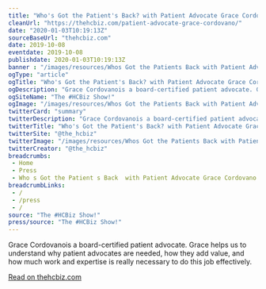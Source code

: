 ```yaml
--- 
title: "Who's Got the Patient's Back? with Patient Advocate Grace Cordovano"
cleanUrl: "https://thehcbiz.com/patient-advocate-grace-cordovano/"
date: "2020-01-03T10:19:13Z"
sourceBaseUrl: "thehcbiz.com"
date: 2019-10-08
eventdate: 2019-10-08
publishdate: 2020-01-03T10:19:13Z
banner : "/images/resources/Whos Got the Patients Back with Patient Advocate Grace Cordovano.png"
ogType: "article"
ogTitle: "Who's Got the Patient's Back? with Patient Advocate Grace Cordovano - The #HCBiz Show!"
ogDescription: "Grace Cordovanois a board-certified patient advocate. Grace helps us to understand why patient advocates are needed, how they add value, and how much work and expertise is really necessary to do this job effectively."
ogSiteName: "The #HCBiz Show!"
ogImage: "/images/resources/Whos Got the Patients Back with Patient Advocate Grace Cordovano.png"
twitterCard: "summary"
twitterDescription: "Grace Cordovanois a board-certified patient advocate. Grace helps us to understand why patient advocates are needed, how they add value, and how much work and expertise is really necessary to do this job effectively."
twitterTitle: "Who's Got the Patient's Back? with Patient Advocate Grace Cordovano - The #HCBiz Show!"
twitterSite: "@the_hcbiz"
twitterImage: "/images/resources/Whos Got the Patients Back with Patient Advocate Grace Cordovano.png"
twitterCreator: "@the_hcbiz"
breadcrumbs:
 - Home
 - Press
 - Who s Got the Patient s Back  with Patient Advocate Grace Cordovano
breadcrumbLinks:
 - / 
 - /press
 - / 
source: "The #HCBiz Show!"
press/source: "The #HCBiz Show!"
---
```

Grace Cordovanois a board-certified patient advocate. Grace helps us to understand why patient advocates are needed, how they add value, and how much work and expertise is really necessary to do this job effectively.  
  
[Read on thehcbiz.com](https://thehcbiz.com/patient-advocate-grace-cordovano/)

